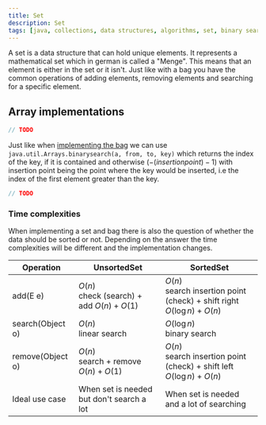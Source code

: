 ```yaml
---
title: Set
description: Set
tags: [java, collections, data structures, algorithms, set, binary search]
---
```


A set is a data structure that can hold unique elements. It represents a mathematical set which in german is called a "Menge". This means that an element is either in the set or it isn't. Just like with a bag you have the common operations of adding elements, removing elements and searching for a specific element.

## Array implementations

```java title="UnsortedSet.java"
// TODO
```

Just like when [implementing the bag](./bag#array-implementations) we can use `java.util.Arrays.binarysearch(a, from, to, key)` which returns the index of the key, if it is contained and otherwise $(-(insertion point) - 1)$ with insertion point being the point where the key would be inserted, i.e the index of the first element greater than the key.

```java title="SortedSet.java"
// TODO
```

### Time complexities

When implementing a set and bag there is also the question of whether the data should be sorted or not. Depending on the answer the time complexities will be different and the implementation changes.

| Operation        | UnsortedSet                                     | SortedSet                                                                     |
| ---------------- | ----------------------------------------------- | ----------------------------------------------------------------------------- |
| add(E e)         | $O(n)$ <br/> check (search) + add $O(n) + O(1)$ | $O(n)$ <br/> search insertion point (check) + shift right $O(\log{n}) + O(n)$ |
| search(Object o) | $O(n)$ <br/> linear search                      | $O(\log{n})$ <br/> binary search                                              |
| remove(Object o) | $O(n)$ <br/> search + remove $O(n) + O(1)$      | $O(n)$ <br/> search insertion point (check) + shift left $O(\log{n}) + O(n)$  |
| Ideal use case   | When set is needed but don't search a lot       | When set is needed and a lot of searching                                     |

